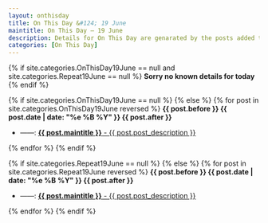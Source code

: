 ```yaml
---
layout: onthisday
title: On This Day &#124; 19 June
maintitle: On This Day — 19 June
description: Details for On This Day are genarated by the posts added to the website so the content is subject to changes/updates over time.
categories: [On This Day]
---
```


{% if site.categories.OnThisDay19June == null and site.categories.Repeat19June == null %}
<strong>Sorry no known details for today</strong>
{% endif %}

{% if site.categories.OnThisDay19June == null %}
{% else %}
{% for post in site.categories.OnThisDay19June reversed %}
<strong>{{ post.before }} {{ post.date | date: "%e %B %Y" }} {{ post.after }}</strong>
<ul>
<li> ——: <a href="{{ post.url }}"><strong>{{ post.maintitle }}</strong> - {{ post.post_description }}</a></li>
</ul>
{% endfor %}
{% endif %}

{% if site.categories.Repeat19June == null %}
{% else %}
{% for post in site.categories.Repeat19June reversed %}
<strong>{{ post.before }} {{ post.date | date: "%e %B %Y" }} {{ post.after }}</strong>
<ul>
<li> ——: <a href="{{ post.url }}"><strong>{{ post.maintitle }}</strong> - {{ post.post_description }}</a></li>
</ul>
{% endfor %}
{% endif %}
